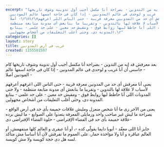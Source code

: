 ```yaml
---
excerpt: "بعد معرفش قد إيه من التدوين - بصراحة أنا مكسل أجيب أول تدوينة وشوف تاريخها
  كام - حاسس أن أنا غريب و لوحدى فى عالم المدونين - إذا كان فى حاجة اسمها عالم المودنين
  أصلا -\r\n\r\nيعنى أنا معرفش أى حد من المدونين معرفة قريبة - حتى الناس اللى اعرفهم
  أعرفهم ﻷسباب لا علاقة لها بالتدوين - وتقريبا ما بتابعش أى مدونة متابعة منتظمة -
  ولا حتى المدونات اللى أنا حاطط ليها روابط فوق - ومفيش حد معين - على حد علمى - بيتابع
  المدونة دى، وحتى أغلب التعليقات من أشخاص مجهولين.\r"
categories: []
layout: story
title: غريب فى أرض المدونين
created: 1155501507
---
```

بعد معرفش قد إيه من التدوين - بصراحة أنا مكسل أجيب أول تدوينة وشوف تاريخها كام - حاسس أن أنا غريب و لوحدى فى عالم المدونين - إذا كان فى حاجة اسمها عالم المودنين أصلا -

يعنى أنا معرفش أى حد من المدونين معرفة قريبة - حتى الناس اللى اعرفهم أعرفهم ﻷسباب لا علاقة لها بالتدوين - وتقريبا ما بتابعش أى مدونة متابعة منتظمة - ولا حتى المدونات اللى أنا حاطط ليها روابط فوق - ومفيش حد معين - على حد علمى - بيتابع المدونة دى، وحتى أغلب التعليقات من أشخاص مجهولين.

يعنى من اﻵخر زى ما أنا شخص منعزل ومليش علاقات حميمة بأى حد فى أرض الواقع - بصراحة ما ليش غير صاحب واحد وزمايلى المعرفة يتعدوا على الصوابع - ما ليش برده علاقة حميمة بأى حد فى الفضاء اﻹفتراضى - حلوة الفضاء اﻹفتراضى دى-

جايز أنا اللى معقّد - أبويا دايما يقولّى كده -، أو أنا عبقرى و العالم كلها مبتفهمش، أو العالم عباقرة و أنا ولا مؤاخذة حمار، على العموم ما تفرقش ﻷن أنا أساسا مش متأكد لسه هل دى حجة كويسة ولا مش كويسة.
